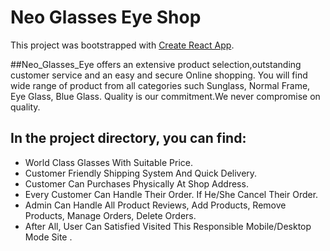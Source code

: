# Neo Glasses Eye Shop

This project was bootstrapped with [Create React App](https://neo-smart-eye.web.app/).

##Neo_Glasses_Eye offers an extensive product selection,outstanding customer service and an easy and secure Online shopping. You will find wide range of product from all categories such Sunglass, Normal Frame, Eye Glass, Blue Glass. Quality is our commitment.We never compromise on quality.

## In the project directory, you can find:

- World Class Glasses With Suitable Price.
- Customer Friendly Shipping System And Quick Delivery.
- Customer Can Purchases Physically At Shop Address.
- Every Customer Can Handle Their Order. If He/She Cancel Their Order.
- Admin Can Handle All Product Reviews, Add Products, Remove Products, Manage Orders, Delete Orders.
- After All, User Can Satisfied Visited This Responsible Mobile/Desktop Mode Site .

